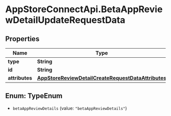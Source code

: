 # AppStoreConnectApi.BetaAppReviewDetailUpdateRequestData

## Properties

Name | Type | Description | Notes
------------ | ------------- | ------------- | -------------
**type** | **String** |  | 
**id** | **String** |  | 
**attributes** | [**AppStoreReviewDetailCreateRequestDataAttributes**](AppStoreReviewDetailCreateRequestDataAttributes.md) |  | [optional] 



## Enum: TypeEnum


* `betaAppReviewDetails` (value: `"betaAppReviewDetails"`)




